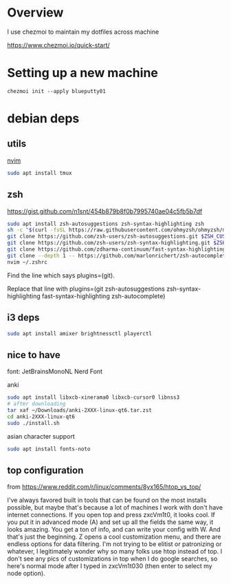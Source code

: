 # Overview

I use chezmoi to maintain my dotfiles across machine

https://www.chezmoi.io/quick-start/

# Setting up a new machine 

```bashrc
chezmoi init --apply blueputty01
```
# debian deps

## utils

[nvim](https://github.com/neovim/neovim/blob/master/INSTALL.md)

```bash
sudo apt install tmux
```

## zsh

https://gist.github.com/n1snt/454b879b8f0b7995740ae04c5fb5b7df

```bash
sudo apt install zsh-autosuggestions zsh-syntax-highlighting zsh
sh -c "$(curl -fsSL https://raw.githubusercontent.com/ohmyzsh/ohmyzsh/master/tools/install.sh)"
git clone https://github.com/zsh-users/zsh-autosuggestions.git $ZSH_CUSTOM/plugins/zsh-autosuggestions
git clone https://github.com/zsh-users/zsh-syntax-highlighting.git $ZSH_CUSTOM/plugins/zsh-syntax-highlighting
git clone https://github.com/zdharma-continuum/fast-syntax-highlighting.git ${ZSH_CUSTOM:-$HOME/.oh-my-zsh/custom}/plugins/fast-syntax-highlighting
git clone --depth 1 -- https://github.com/marlonrichert/zsh-autocomplete.git $ZSH_CUSTOM/plugins/zsh-autocomplete
nvim ~/.zshrc
```

Find the line which says plugins=(git).

Replace that line with plugins=(git zsh-autosuggestions zsh-syntax-highlighting fast-syntax-highlighting zsh-autocomplete)


## i3 deps

```bash
sudo apt install amixer brightnessctl playerctl
```

## nice to have

font: JetBrainsMonoNL Nerd Font

anki

```bash
sudo apt install libxcb-xinerama0 libxcb-cursor0 libnss3
# after downloading 
tar xaf ~/Downloads/anki-2XXX-linux-qt6.tar.zst
cd anki-2XXX-linux-qt6
sudo ./install.sh
```

asian character support

```bash
sudo apt install fonts-noto
```

## top configuration

from https://www.reddit.com/r/linux/comments/8yx165/htop_vs_top/

I've always favored built in tools that can be found on the most installs possible, but maybe that's because a lot of machines I work with don't have internet connections. If you open top and press zxcVm1t0, it looks cool. If you put it in advanced mode (A) and set up all the fields the same way, it looks amazing. You get a ton of info, and can write your config with W. And that's just the beginning. Z opens a cool customization menu, and there are endless options for data filtering. I'm not trying to be elitist or patronizing or whatever, I legitimately wonder why so many folks use htop instead of top. I don't see any pics of customizations in top when I do google searches, so here's normal mode after I typed in zxcVm1t030 (then enter to select my node option).

